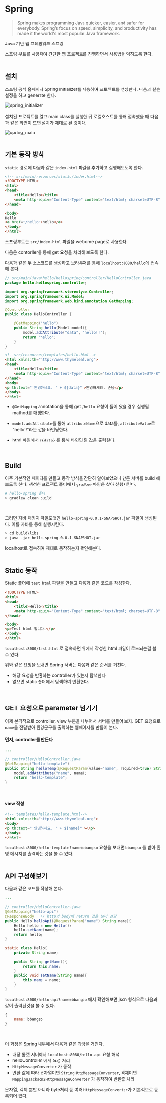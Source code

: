 # Spring
> Spring makes programming Java quicker, easier, and safer for everybody. Spring’s focus on speed, simplicity, and productivity has made it the world's most popular Java framework.

Java 기반 웹 프레임워크 스프링  

스프링 부트를 사용하여 간단한 웹 프로젝트를 진행하면서 사용법을 익히도록 한다.  
<br/>
## 설치
스프링 공식 홈페이지 Spring initializer를 사용하여 프로젝트를 생성한다. 다음과 같은 설정을 하고 generate 한다.


![spring_initializer](./img/spring_initializer.PNG)  
<br/>
설치된 프로젝트를 열고 main class를 실행한 뒤 로컬호스트를 통해 접속했을 때 다음과 같은 화면이 뜨면 설치가 제대로 된 것이다.

![spring_main](./img/spring_main.PNG)  
<br/>

## 기본 동작 방식
`static` 경로에 다음과 같은 `index.html` 파일을 추가하고 실행해보도록 한다.
``` html
<!-- src/main/resources/static/index.html-->
<!DOCTYPE HTML>
<html>
<head>
    <title>Hello</title>
    <meta http-equiv="Content-Type" content="text/html; charset=UTF-8" />
</head>

<body>
Hello
<a href="/hello">hello</a>
</body>
</html>
```  

스프링부트는 `src/index.html` 파일을 welcome page로 사용한다.

다음은 contorller를 통해 get 요청을 처리해 보도록 한다.

다음과 같은 두 소스코드를 생성하고 브라우저를 통해 `localhost:8080/hello`에 접속해 본다.
```java
// src/main/java/hello/hellospring/controller/HelloController.java
package hello.hellospring.controller;

import org.springframework.stereotype.Controller;
import org.springframework.ui.Model;
import org.springframework.web.bind.annotation.GetMapping;

@Controller
public class HelloController {

    @GetMapping("hello")
    public String hello(Model model){
        model.addAttribute("data", "hello!!");
        return "hello";
    }
}
```  

```html
<!--src/resources/templates/hello.html-->
<html xmlns:th="http://www.thymeleaf.org">
<head>
    <title>Hello</title>
    <meta http-equiv="Content-Type" content="text/html; charset=UTF-8" />
</head>
<body>
<p th:text="'안녕하세요. ' + ${data}" >안녕하세요. 손님</p>
</body>
</html>
```  

* `@GetMapping` annotation을 통해 get `/hello` 요청이 들어 왔을 경우 실행될 mathod를 매핑한다.   

* `model.addAttribute`를 통해 `attributeName`으로 data를, `attributeValue`로 "hello!!"라는 값을 바인딩한다.

* html 파일에서 `${data}` 를 통해 바인딩 된 값을 출력한다.  
<br/>

## Build
아주 기본적인 페이지를 만들고 동작 방식을 간단히 알아보았으니 만든 서버를 build 해보도록 한다. 생성한 프로젝트 폴더에서 `gradlew` 파일을 찾아 실행시킨다.
```bash
# hello-spring 폴더
> gradlew clean build
```  
<br/>

그러면 자바 패키지 파일포맷인 `hello-spring-0.0.1-SNAPSHOT.jar` 파일이 생성된다. 이를 자바를 통해 실행시킨다.

```bash
> cd build\libs
> java -jar hello-spring-0.0.1-SNAPSHOT.jar
```

localhost로 접속하여 제대로 동작하는지 확인해본다.  
<br/>

## Static 동작

Static 폴더에 `test.html` 파일을 만들고 다음과 같은 코드를 작성한다.
```html
<!DOCTYPE HTML>
<html>
<head>
    <title>Hello</title>
    <meta http-equiv="Content-Type" content="text/html; charset=UTF-8" />
</head>

<body>
<p>Test html 입니다.</p>
</body>
</html>
```  

`localhost:8080/test.html` 로 접속하면 위에서 작성한 html 파일이 로드되는걸 볼 수 있다.

위와 같은 요청을 보내면 Spring 서버는 다음과 같은 순서를 거친다.
* 해당 요청을 반환하는 controller가 있는지 탐색한다
* 없으면 static 폴더에서 탐색하여 반환한다.  
<br/>

## GET 요청으로 parameter 넘기기
이제 본격적으로 controller, view 부분을 나누어서 서버를 만들어 보자. GET 요청으로 `name`을 전달받아 환영문구를 출력하는 웹페이지를 만들어 본다.  

#### 먼저, controller를 만든다
```java
...

// controller/HelloController.java
@GetMapping("hello-template")
public String helloTemp(@RequestParam(value="name", required=true) String name, Model model){
    model.addAttribute("name", name);
    return "hello-template";
}
```
<br/>  

#### view 작성
```html
<!-- templates/hello-template.html-->
<html xmlns:th="http://www.thymeleaf.org">
<body>
<p th:text="'안녕하세요. ' + ${name}" ></p>
</body>
</html>
```

`localhost:8080/hello-template?name=bbangso` 요청을 보내면 `bbangso` 를 받아 환영 메시지를 출력하는 것을 볼 수 있다.  
<br/>

## API 구성해보기

다음과 같은 코드를 작성해 본다.
```java
...

// controller/HelloController.java
@GetMapping("hello-api")
@ResponseBody   // http의 body에 return 값을 넣어 전달
public Hello helloApi(@RequestParam("name") String name){
    Hello hello = new Hello();
    hello.setName(name);
    return hello;
}

static class Hello{
    private String name;

    public String getName(){
        return this.name;
    }
    public void setName(String name){
        this.name = name;
    }
}
```  

`localhost:8080/hello-api?name=bbangso` 에서 확인해보면 json 형식으로 다음과 같이 출력된것을 볼 수 있다.
```javascript
{
    name: bbangso
}
```  
<br/>

이 과정은 Spring 내부에서 다음과 같은 과정을 거친다.

* 내장 톰캣 서버에서 `localhost:8080/hello-api` 요청 해석
* helloController 에서 요청 처리
* `HttpMessageConverter` 가 동작
* 반환 값에 따라 문자열이면 `StringHttpMessageConverter`, 객체이면 `MappingJackson2HttpMessageConverter` 가 동작하여 반환값 처리

문자열, 객체 뿐만 아니라 byte처리 등 여러 `HttpMessageConverter`가 기본적으로 등록되어 있다. 
